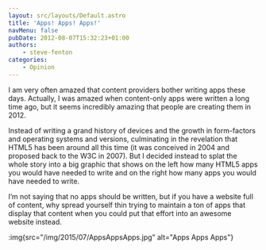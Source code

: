 ```yaml
---
layout: src/layouts/Default.astro
title: 'Apps! Apps! Apps!'
navMenu: false
pubDate: 2012-08-07T15:32:23+01:00
authors:
    - steve-fenton
categories:
    - Opinion
---
```


I am very often amazed that content providers bother writing apps these days. Actually, I was amazed when content-only apps were written a long time ago, but it seems incredibly amazing that people are creating them in 2012.

Instead of writing a grand history of devices and the growth in form-factors and operating systems and versions, culminating in the revelation that HTML5 has been around all this time (it was conceived in 2004 and proposed back to the W3C in 2007). But I decided instead to splat the whole story into a big graphic that shows on the left how many HTML5 apps you would have needed to write and on the right how many apps you would have needed to write.

I’m not saying that no apps should be written, but if you have a website full of content, why spread yourself thin trying to maintain a ton of apps that display that content when you could put that effort into an awesome website instead.

:img{src="/img/2015/07/AppsAppsApps.jpg" alt="Apps Apps Apps"}